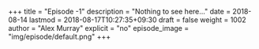 +++
title = "Episode -1"
description = "Nothing to see here..."
date = 2018-08-14
lastmod = 2018-08-17T10:27:35+09:30
draft = false
weight = 1002
author = "Alex Murray"
explicit = "no"
episode_image = "img/episode/default.png"
+++
